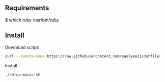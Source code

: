 Requirements
------------
$ which ruby
/usr/bin/ruby

Install
-------
Download script:
```sh
curl --remote-name https://raw.githubusercontent.com/paulyeo21/dotfiles/master/setup-macos.sh
```
Install
```sh
./setup-macos.sh
```

